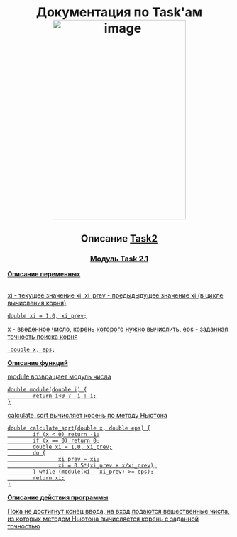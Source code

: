 <h1 align="center">Документация по Task'ам</a> <br>
<img width="300" height="450" alt="image" src="https://github.com/user-attachments/assets/b3e952da-4607-4153-b0d4-010cf65d2625" />
<h2 align="center">Описание <a href="https://github.com/Alekseeva-Dana/tasks/tree/main/tasks/task2" target="_blank">Task2</h2>
<h3 align="center">Модуль <a href="https://github.com/Alekseeva-Dana/tasks/blob/main/tasks/task2/task21.c" tarhet="_blank">Task 2.1</h3>
<b>Описание переменных</b>
<br>
</br>
<p>xi - текущее значение xi, xi_prev - предыдыдущее значение xi (в цикле вычисления корня)</p>
<pre><code>double xi = 1.0, xi_prev;</code></pre>
<p>x - введенное число, корень которого нужно вычислить, eps - заданная точность поиска корня</p>
<pre><code> double x, eps;</code></pre>
<b>Описание функций</b>
<p>module возвращает модуль числа</p>
<pre><code>double module(double i) {
        return i<0 ? -i : i;
}</code></pre>
<p>calculate_sqrt вычисляет корень по методу Ньютона</p>
<pre><code>double calculate_sqrt(double x, double eps) {
        if (x < 0) return -1;
        if (x == 0) return 0;
        double xi = 1.0, xi_prev;
        do {
                xi_prev = xi;
                xi = 0.5*(xi_prev + x/xi_prev);
        } while (module(xi - xi_prev) >= eps);
        return xi;
}</code></pre>
<b>Описание действия программы</b>
<p>Пока не достигнут конец ввода, на вход подаются вещественные числа, из которых методом Ньютона вычисляется корень с заданной точностью</p>
